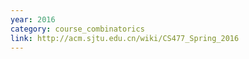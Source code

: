 ```yaml
---
year: 2016
category: course_combinatorics
link: http://acm.sjtu.edu.cn/wiki/CS477_Spring_2016
---
```


